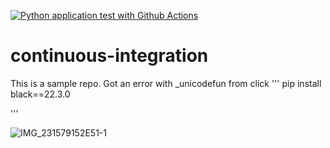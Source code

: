 [![Python application test with Github Actions](https://github.com/noahgift/continuous-integration/actions/workflows/main.yml/badge.svg)](https://github.com/noahgift/continuous-integration/actions/workflows/main.yml)

# continuous-integration
This is a sample repo.
Got an error with _unicodefun from click
'''
pip install black==22.3.0

'''

![IMG_231579152E51-1](https://user-images.githubusercontent.com/58792/159096348-dd6d4b9f-c247-4d23-8373-7540cd3dbb75.jpeg)
